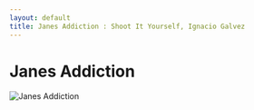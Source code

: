 ```yaml
---
layout: default
title: Janes Addiction : Shoot It Yourself, Ignacio Galvez
---
```


# Janes Addiction

![Janes Addiction](http://assets.farmhouse.co/publishing/1-shoot-it-yourself/images/janes-addiction-1.jpg)
